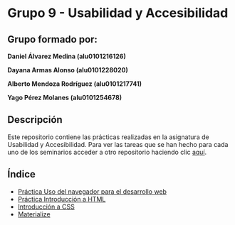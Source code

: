 # Grupo 9 - Usabilidad y Accesibilidad

## Grupo formado por:

**Daniel Álvarez Medina (alu0101216126)**

**Dayana Armas Alonso (alu0101228020)**

**Alberto Mendoza Rodríguez (alu0101217741)**

**Yago Pérez Molanes (alu0101254678)**

## Descripción

Este repositorio contiene las prácticas realizadas en la asignatura de Usabilidad y Accesibilidad. Para ver las tareas que se han hecho para cada uno de los seminarios acceder a otro repositorio haciendo clic [aquí](https://github.com/alu0101217741/UyA-Seminarios.git).

## Índice

* [Práctica Uso del navegador para el desarrollo web](https://github.com/alu0101217741/UyA-Practicas/tree/main/Uso%20del%20navegador%20para%20el%20desarrollo%20web)
* [Práctica Introducción a HTML](https://github.com/alu0101217741/UyA-Practicas/blob/main/Introducci%C3%B3n%20a%20HTML/index.html)
* [Introducción a CSS](https://github.com/alu0101217741/UyA-Practicas/tree/main/Introducci%C3%B3n_a_CSS)
* [Materialize](https://github.com/alu0101217741/UyA-Practicas/tree/main/Materialize)
